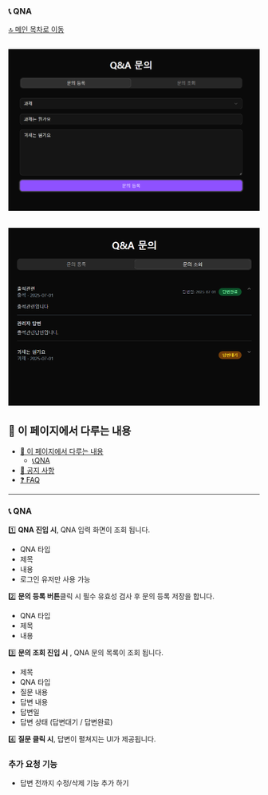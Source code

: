 ### 📞 QNA

[🔝 메인 목차로 이동](../../README.md)

## ![../../Settings/image/QNA질문.PNG](../../Settings/image/QNA질문.PNG)
## ![../../Settings/image/QNA목록.PNG](../../Settings/image/QNA목록.PNG)


## 🧭 이 페이지에서 다루는 내용

- [🧭 이 페이지에서 다루는 내용](#-이-페이지에서-다루는-내용)
    - [📞QNA](#-qna)
- [📢 공지 사항](./notice.md)
- [❓ FAQ](./faq.md)

---

### 📞 QNA

1️⃣ **QNA 진입 시**, QNA 입력 화면이 조회 됩니다.
- QNA 타입
- 제목
- 내용
- 로그인 유저만 사용 가능

2️⃣ **문의 등록 버튼**클릭 시 필수 유효성 검사 후 문의 등록 저장을 합니다.
- QNA 타입
- 제목
- 내용

3️⃣ **문의 조회 진입 시** , QNA 문의 목록이 조회 됩니다.
- 제목
- QNA 타입
- 질문 내용
- 답변 내용
- 답변일
- 답변 상태 (답변대기 / 답변완료)

4️⃣ **질문 클릭 시**, 답변이 펼쳐지는 UI가 제공됩니다.

### 추가 요청 기능
- 답변 전까지 수정/삭제 기능 추가 하기





